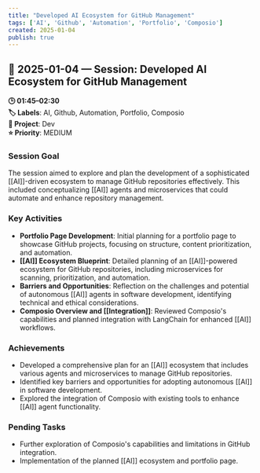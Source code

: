 ```yaml
---
title: "Developed AI Ecosystem for GitHub Management"
tags: ['AI', 'Github', 'Automation', 'Portfolio', 'Composio']
created: 2025-01-04
publish: true
---
```


## 📅 2025-01-04 — Session: Developed AI Ecosystem for GitHub Management

**🕒 01:45–02:30**  
**🏷️ Labels**: AI, Github, Automation, Portfolio, Composio  
**📂 Project**: Dev  
**⭐ Priority**: MEDIUM  


### Session Goal
The session aimed to explore and plan the development of a sophisticated [[AI]]-driven ecosystem to manage GitHub repositories effectively. This included conceptualizing [[AI]] agents and microservices that could automate and enhance repository management.

### Key Activities
- **Portfolio Page Development**: Initial planning for a portfolio page to showcase GitHub projects, focusing on structure, content prioritization, and automation.
- **[[AI]] Ecosystem Blueprint**: Detailed planning of an [[AI]]-powered ecosystem for GitHub repositories, including microservices for scanning, prioritization, and automation.
- **Barriers and Opportunities**: Reflection on the challenges and potential of autonomous [[AI]] agents in software development, identifying technical and ethical considerations.
- **Composio Overview and [[Integration]]**: Reviewed Composio's capabilities and planned integration with LangChain for enhanced [[AI]] workflows.

### Achievements
- Developed a comprehensive plan for an [[AI]] ecosystem that includes various agents and microservices to manage GitHub repositories.
- Identified key barriers and opportunities for adopting autonomous [[AI]] in software development.
- Explored the integration of Composio with existing tools to enhance [[AI]] agent functionality.

### Pending Tasks
- Further exploration of Composio's capabilities and limitations in GitHub integration.
- Implementation of the planned [[AI]] ecosystem and portfolio page.
